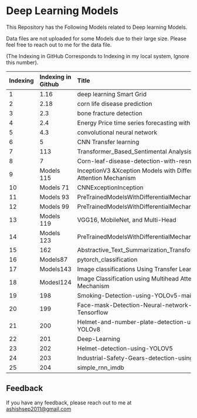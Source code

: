 
# Deep Learning Models

This Repository has the Following Models related to Deep learning Models.

Data files are not uploaded for some Models due to their large size. Please feel free to reach out to me for the data file.

(The Indexing in GitHub Corresponds to Indexing in my local system, Ignore this number).











| Indexing| Indexing in Github     | Title                |
| :-------- | :------- | :------------------------- |
| 1 | 1.16 |deep learning Smart Grid
| 2 | 2.18 | corn life disease prediction
 | 3 | 2.3 |bone fracture detection |
| 4 | 2.4 | Energy Price time series forecasting with LSTM |
| 5 | 4.3 | convolutional neural network |
| 6 | 5 | CNN Transfer learning |
| 7 | 113 | Transformer_Based_Sentimental Analysis |
| 8 | 7 | Corn-leaf-disease-detection-with-resnet-pytorch |
| 9 | Models 115 | InceptionV3 &Xception Models with Differential Attention Mechanism |
| 10 | Models 71  | CNNExceptionInception |
| 11 | Models 93 | PreTrainedModelsWithDifferentialMechanism3  |
| 12 | Models 99 | PreTrainedModelsWithDifferentialMechanism2 |
| 13 | Models 119 | VGG16, MobileNet, and Multi-Head  |
| 14 | Models 123 | PreTrainedModelsWithDifferentialMechanism1  |
| 15 | 162 | Abstractive_Text_Summarization_Transformer_Model  |
| 16 |  Models87 |pytorch_classification  |
| 17 | Models143| Image classifications Using Transfer Learning  |
| 18 | Modesl124 | Image Classification using Multihead Attention Mechanism  |
| 19 |  198 |Smoking-Detection-using-YOLOv5-main  |
| 20 |  199 |Face-mask-Detection-Neural-network-using-Tensorflow |
| 21 |  200 |Helmet-and-number-plate-detection-using-YOLOv8 |
| 22 |  201 |Deep-Learning  |
| 23 |  202 |Helmet-detection-using-YOLOV5  |
| 24 |  203 |Industrial-Safety-Gears-detection-using-YOLOV8  |
| 25 |  204 |simple_rnn_imdb  |










## Feedback

If you have any feedback, please reach out to me at ashishsep2011@gmail.com

